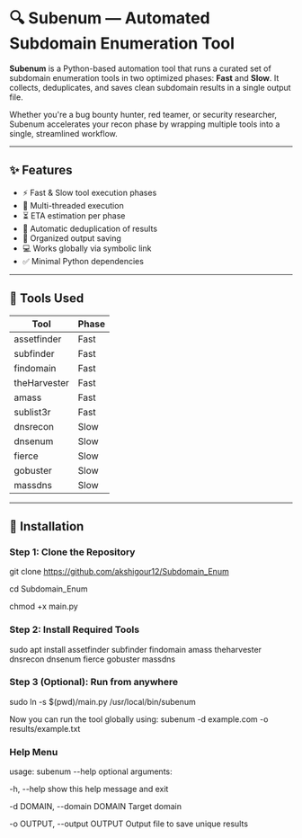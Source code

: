 # 🔍 Subenum — Automated Subdomain Enumeration Tool

**Subenum** is a Python-based automation tool that runs a curated set of subdomain enumeration tools in two optimized phases: **Fast** and **Slow**. It collects, deduplicates, and saves clean subdomain results in a single output file.

Whether you're a bug bounty hunter, red teamer, or security researcher, Subenum accelerates your recon phase by wrapping multiple tools into a single, streamlined workflow.

---

## ✨ Features

- ⚡ Fast & Slow tool execution phases
- 🧵 Multi-threaded execution
- ⏳ ETA estimation per phase
- 🧹 Automatic deduplication of results
- 📁 Organized output saving
- 💻 Works globally via symbolic link
- ✅ Minimal Python dependencies

---

## 🧰 Tools Used

| Tool         | Phase   |
|--------------|---------|
| assetfinder  | Fast    |
| subfinder    | Fast    |
| findomain    | Fast    |
| theHarvester | Fast    |
| amass        | Fast    |
| sublist3r    | Fast    |
| dnsrecon     | Slow    |
| dnsenum      | Slow    |
| fierce       | Slow    |
| gobuster     | Slow    |
| massdns      | Slow    |

---

## 🚀 Installation

### Step 1: Clone the Repository


git clone https://github.com/akshigour12/Subdomain_Enum

cd Subdomain_Enum

chmod +x main.py

### Step 2: Install Required Tools

sudo apt install assetfinder subfinder findomain amass theharvester dnsrecon dnsenum fierce gobuster massdns


### Step 3 (Optional): Run from anywhere

sudo ln -s $(pwd)/main.py /usr/local/bin/subenum

Now you can run the tool globally using: subenum -d example.com -o results/example.txt

### **Help Menu**

usage: subenum --help
optional arguments:

  -h, --help            show this help message and exit
  
  -d DOMAIN, --domain DOMAIN
                        Target domain
                        
  -o OUTPUT, --output OUTPUT
                        Output file to save unique results


